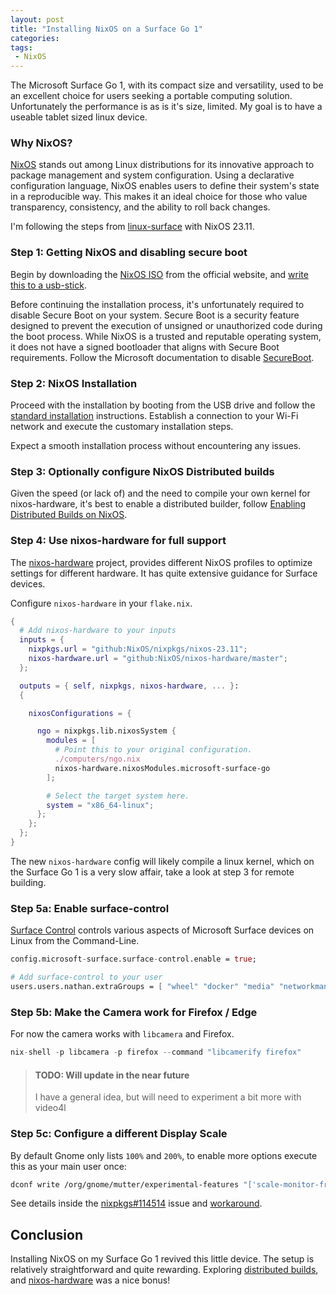 ```yaml
---
layout: post
title: "Installing NixOS on a Surface Go 1"
categories: 
tags:
 - NixOS
---
```


The Microsoft Surface Go 1, with its compact size and versatility, used to be an excellent choice for users seeking a portable computing solution. Unfortunately the performance is as is it's size, limited. My goal is to have a useable tablet sized linux device. 

### Why NixOS?

[NixOS](https://nixos.org) stands out among Linux distributions for its innovative approach to package management and system configuration. Using a declarative configuration language, NixOS enables users to define their system's state in a reproducible way. This makes it an ideal choice for those who value transparency, consistency, and the ability to roll back changes.

I'm following the steps from [linux-surface](https://github.com/linux-surface/linux-surface/wiki/Installation-and-Setup) with NixOS 23.11.

### Step 1: Getting NixOS and disabling secure boot

Begin by downloading the [NixOS ISO](https://nixos.org/download#nixos-iso) from the official website, and [write this to a usb-stick](https://nixos.org/manual/nixos/stable/index.html#sec-booting-from-usb). 

Before continuing the installation process, it's unfortunately required to disable Secure Boot on your system. Secure Boot is a security feature designed to prevent the execution of unsigned or unauthorized code during the boot process. While NixOS is a trusted and reputable operating system, it does not have a signed bootloader that aligns with Secure Boot requirements. Follow the Microsoft documentation to disable [SecureBoot](https://docs.microsoft.com/en-us/windows-hardware/manufacture/desktop/disabling-secure-boot).

### Step 2: NixOS Installation

Proceed with the installation by booting from the USB drive and follow the [standard installation](https://nixos.org/manual/nixos/stable/#sec-installation-graphical) instructions. Establish a connection to your Wi-Fi network and execute the customary installation steps.

Expect a smooth installation process without encountering any issues. 

### Step 3: Optionally configure NixOS Distributed builds

Given the speed (or lack of) and the need to compile your own kernel for nixos-hardware, it's best to enable a distributed builder, follow [Enabling Distributed Builds on NixOS](/2024/02/04/nixos-enable-distributed-builds/).

### Step 4: Use nixos-hardware for full support

The [nixos-hardware](https://github.com/NixOS/nixos-hardware/) project, provides different NixOS profiles to optimize settings for different hardware. It has quite extensive guidance for Surface devices. 

Configure `nixos-hardware` in your `flake.nix`.

```nix
{
  # Add nixos-hardware to your inputs
  inputs = {
    nixpkgs.url = "github:NixOS/nixpkgs/nixos-23.11";
    nixos-hardware.url = "github:NixOS/nixos-hardware/master";
  };

  outputs = { self, nixpkgs, nixos-hardware, ... }:
  {

    nixosConfigurations = {

      ngo = nixpkgs.lib.nixosSystem {
        modules = [
          # Point this to your original configuration.
          ./computers/ngo.nix
          nixos-hardware.nixosModules.microsoft-surface-go
        ];

        # Select the target system here.
        system = "x86_64-linux";
      };
    };
  };
}
```

The new `nixos-hardware` config will likely compile a linux kernel, which on the Surface Go 1 is a very slow affair, take a look at step 3 for remote building.

### Step 5a: Enable surface-control 

[Surface Control](https://github.com/linux-surface/surface-control) controls various aspects of Microsoft Surface devices on Linux from the Command-Line. 

```nix
config.microsoft-surface.surface-control.enable = true;

# Add surface-control to your user
users.users.nathan.extraGroups = [ "wheel" "docker" "media" "networkmanager" "surface-control" ];
```

### Step 5b: Make the Camera work for Firefox / Edge

For now the camera works with `libcamera` and Firefox.

```nix
nix-shell -p libcamera -p firefox --command "libcamerify firefox"
```

> #### TODO: Will update in the near future
> I have a general idea, but will need to experiment a bit more with video4l

### Step 5c: Configure a different Display Scale

By default Gnome only lists `100%` and `200%`, to enable more options execute this as your main user once:

```sh
dconf write /org/gnome/mutter/experimental-features "['scale-monitor-framebuffer']"
```

See details inside the [nixpkgs#114514](https://github.com/NixOS/nixpkgs/issues/114514) issue and [workaround](https://github.com/NixOS/nixpkgs/issues/114514#issuecomment-786933710).

## Conclusion

Installing NixOS on my Surface Go 1 revived this little device. The setup is relatively straightforward and quite rewarding. Exploring [distributed builds](/2024/02/04/nixos-enable-distributed-builds/), and [nixos-hardware](https://github.com/NixOS/nixos-hardware/) was a nice bonus! 